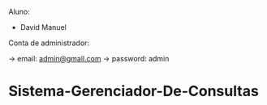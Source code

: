Aluno: 
* David Manuel

Conta de administrador:

-> email: admin@gmail.com 
-> password: admin

# Sistema-Gerenciador-De-Consultas
